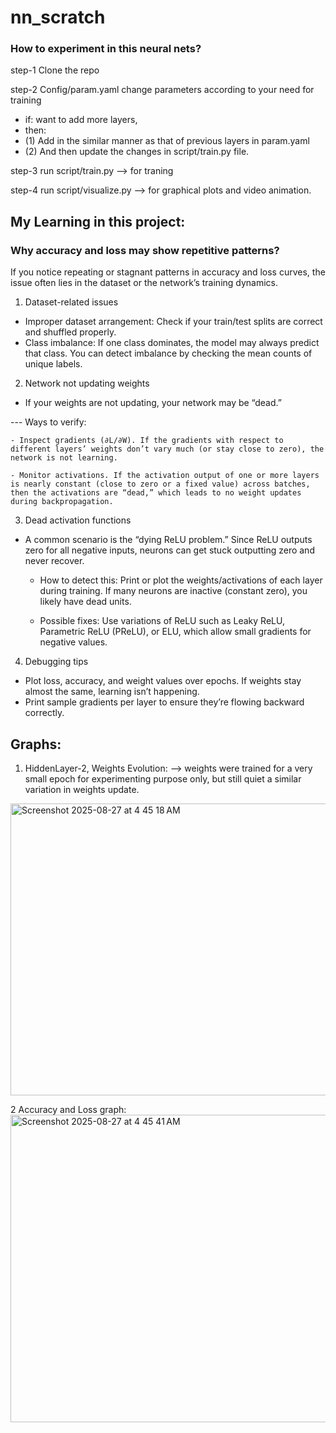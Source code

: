 # nn_scratch

### How to experiment in this neural nets?
step-1 Clone the repo

step-2 Config/param.yaml change parameters according to your need for training
- if: want to add more layers, 
- then:
-  (1) Add in the similar manner as that of previous layers in param.yaml
-  (2) And then update the changes in script/train.py file.

step-3 run script/train.py --> for traning

step-4 run script/visualize.py --> for graphical plots and video animation.


## My Learning in this project:
### Why accuracy and loss may show repetitive patterns?

If you notice repeating or stagnant patterns in accuracy and loss curves, the issue often lies in the dataset or the network’s training dynamics.

1. Dataset-related issues
- Improper dataset arrangement: Check if your train/test splits are correct and shuffled properly.
- Class imbalance: If one class dominates, the model may always predict that class. You can detect imbalance by checking the mean counts of unique labels.

2. Network not updating weights

- If your weights are not updating, your network may be “dead.”

---  Ways to verify:

    - Inspect gradients (∂L/∂W). If the gradients with respect to different layers’ weights don’t vary much (or stay close to zero), the network is not learning.

    - Monitor activations. If the activation output of one or more layers is nearly constant (close to zero or a fixed value) across batches, then the activations are “dead,” which leads to no weight updates during backpropagation.

3. Dead activation functions

- A common scenario is the “dying ReLU problem.” Since ReLU outputs zero for all negative inputs, neurons can get stuck outputting zero and never recover.

    - How to detect this:
    Print or plot the weights/activations of each layer during training. If many neurons are inactive (constant zero), you likely have dead units.

    - Possible fixes:
    Use variations of ReLU such as Leaky ReLU, Parametric ReLU (PReLU), or ELU, which allow small gradients for negative values.

4. Debugging tips

- Plot loss, accuracy, and weight values over epochs. If weights stay almost the same, learning isn’t happening.
- Print sample gradients per layer to ensure they’re flowing backward correctly.


## Graphs: 
1. HiddenLayer-2, Weights Evolution:
   --> weights were trained for a very small epoch for experimenting purpose only, but still quiet a similar variation in weights update.
<img width="707" height="467" alt="Screenshot 2025-08-27 at 4 45 18 AM" src="https://github.com/user-attachments/assets/37abe936-24e3-4c13-8fe9-94f665de2478" />

2 Accuracy and Loss graph:
<img width="993" height="492" alt="Screenshot 2025-08-27 at 4 45 41 AM" src="https://github.com/user-attachments/assets/486bd484-1fdf-499f-b849-853baf82c257" />
